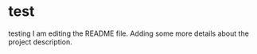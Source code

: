 # test
testing
I am editing the README file. Adding some more details about the project description.

